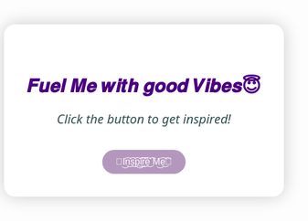 <!DOCTYPE html>
<html lang="en">
<head>
  <meta charset="UTF-8" />
  <meta name="viewport" content="width=device-width, initial-scale=1.0"/>
  <title>Lavender Inspiration</title>
  <style>
    body {
      margin: 0;
      padding: 0;
      background:url(https://wallpapers.com/images/high/light-purple-aesthetic-street-light-1oj1xspytai2zgur.webp)
      no-repeat center center fixed;
      background-size:cover;
      font-family: 'Segoe UI', sans-serif;
      display: flex;
      justify-content: center;
      align-items: center;
      height: 100vh;
    }
    .card {
      background-color: rgba(255, 255, 255, 0.7);
      border-radius: 20px;
      box-shadow: 0 0 30px rgba(0, 0, 0, 0.2);
      padding: 40px;
      max-width: 600px;
      text-align: center;
      backdrop-filter: blur(10px);
    }
    h1 {
      font-size: 32px;
      color: #4B0082;
    }
    #quote {
      font-size: 22px;
      font-style: italic;
      margin: 20px 0;
      color: #2F4F4F;
    }
    #author {
      font-size: 18px;
      color: #696969;
    }
    button {
      background-color: #B497BD;
      border: none;
      padding: 12px 24px;
      font-size: 16px;
      border-radius: 30px;
      cursor: pointer;
      margin-top: 20px;
      color: white;
      transition: background-color 0.3s;
    }
    button:hover {
      background-color: #9370DB;
    }
  </style>
</head>
<body>

  <div class="card">
    <h1>𝑭𝒖𝒆𝒍 𝑴𝒆 𝒘𝒊𝒕𝒉 𝒈𝒐𝒐𝒅 𝑽𝒊𝒃𝒆𝒔😇</h1>
    <p id="quote">Click the button to get inspired!</p>
    <p id="author"></p>
    <button onclick="generateQuote(); playAudio()">🍁I͜͡n͜͡s͜͡p͜͡i͜͡r͜͡e͜͡ M͜͡e͜͡🍁</button>
  </div>

  <!-- Soothing background music -->
  <audio id="bg-music" src="https://www.chosic.com/wp-content/uploads/2021/02/PerituneMaterial_Sakuya2(chosic.com).mp3"></audio>

  <script>
    const quotes = [
      {
        quote: "The best way to predict the future is to invent it.",
        author: "— Alan Kay"
      },
      {
        quote: "Success is not final, failure is not fatal: It is the courage to continue that counts.",
        author: "— Winston Churchill"
      },
      {
        quote: "Be yourself; everyone else is already taken.",
        author: "— Oscar Wilde"
      },
      {
        quote: "Believe you can and you're halfway there.",
        author: "— Theodore Roosevelt"
      },
      {
        quote: "You must be the change you wish to see in the world.",
        author: "— Mahatma Gandhi"
      },
      {
        quote: "It does not matter how slowly you go as long as you do not stop.",
        author: "— Confucius"
      },
      {
        quote: "Your time is limited, don’t waste it living someone else’s life.",
        author: "— Steve Jobs"
      },
      {
        quote: "Happiness can be found even in the darkest of times, if one only remembers to turn on the light.",
        author: "— Albus Dumbledore"
      }
    ];

    function generateQuote() {
      const randomIndex = Math.floor(Math.random() * quotes.length);
      const quoteText = quotes[randomIndex];
      document.getElementById("quote").textContent = `"${quoteText.quote}"`;
      document.getElementById("author").textContent = quoteText.author;
    }

    function playAudio() {
      const audio = document.getElementById("bg-music");
      audio.volume = 0.2;
      audio.play();
    }
  </script>
</body>
</html>
